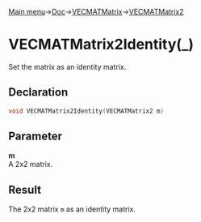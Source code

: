 [Main menu](../../../../Readme.md)->[Doc](../../../VECMATKit.md)->[VECMATMatrix](../../VECMATMatrix.md)->[VECMATMatrix2](../../VECMATMatrix2.md)

# VECMATMatrix2Identity(\_)
Set the matrix as an identity matrix.

## **Declaration**
```C
void VECMATMatrix2Identity(VECMATMatrix2 m)
```


## **Parameter**
**m**  
A 2x2 matrix.


## **Result**
The 2x2 matrix `m` as an identity matrix.
